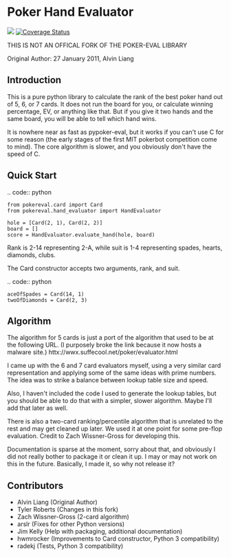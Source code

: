Poker Hand Evaluator
====================
![](https://travis-ci.com/tylercroberts/pokerhand-eval.svg?branch=master) [![Coverage Status](https://coveralls.io/repos/github/tylercroberts/pokerhand-eval/badge.svg?branch=master)](https://coveralls.io/github/tylercroberts/pokerhand-eval?branch=master)

THIS IS NOT AN OFFICAL FORK OF THE POKER-EVAL LIBRARY

Original Author:
27 January 2011, Alvin Liang

Introduction
------------

This is a pure python library to calculate the rank of the best poker
hand out of 5, 6, or 7 cards. It does not run the board for you, or
calculate winning percentage, EV, or anything like that. But if you give
it two hands and the same board, you will be able to tell which hand
wins.

It is nowhere near as fast as pypoker-eval, but it works if you can't
use C for some reason (the early stages of the first MIT pokerbot
competition come to mind). The core algorithm is slower, and you
obviously don't have the speed of C.

Quick Start
-----------

.. code:: python

    from pokereval.card import Card
    from pokereval.hand_evaluator import HandEvaluator

    hole = [Card(2, 1), Card(2, 2)]
    board = []
    score = HandEvaluator.evaluate_hand(hole, board)

Rank is 2-14 representing 2-A, while suit is 1-4 representing
spades, hearts, diamonds, clubs.

The Card constructor accepts two arguments, rank, and suit.

.. code:: python

    aceOfSpades = Card(14, 1)
    twoOfDiamonds = Card(2, 3)

Algorithm
---------

The algorithm for 5 cards is just a port of the algorithm that used to
be at the following URL. (I purposely broke the link because it now hosts
a malware site.)
httx://wwx.suffecool.net/poker/evaluator.html

I came up with the 6 and 7 card evaluators myself, using a very similar
card representation and applying some of the same ideas with prime
numbers. The idea was to strike a balance between lookup table size and
speed.

Also, I haven't included the code I used to generate the lookup tables,
but you should be able to do that with a simpler, slower algorithm.
Maybe I'll add that later as well.

There is also a two-card ranking/percentile algorithm that is unrelated
to the rest and may get cleaned up later. We used it at one point for
some pre-flop evaluation. Credit to Zach Wissner-Gross for developing
this.

Documentation is sparse at the moment, sorry about that, and obviously I
did not really bother to package it or clean it up. I may or may not
work on this in the future. Basically, I made it, so why not release it?

Contributors
------------

-  Alvin Liang (Original Author)
-  Tyler Roberts (Changes in this fork)
-  Zach Wissner-Gross (2-card algorithm)
-  arslr (Fixes for other Python versions)
-  Jim Kelly (Help with packaging, additional documentation)
-  hwmrocker (Improvements to Card constructor, Python 3 compatibility)
-  radekj (Tests, Python 3 compatibility)